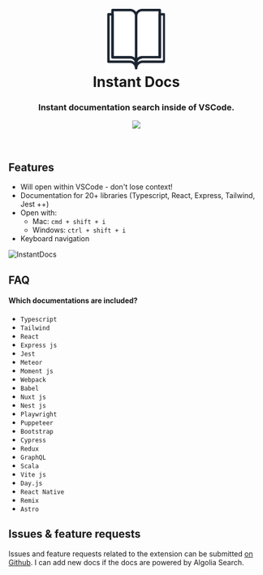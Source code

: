<h1 align="center">
  <br>
  <a href="https://marketplace.visualstudio.com/items?itemName=alfredbirk.instant-docs">
    <img src="https://github.com/alfredbirk/instant-docs/raw/main/src/logo.png" alt="logo" width="120" />
  </a>
  <br>
  Instant Docs
  <br>
</h1>

<h3 align="center">Instant documentation search inside of VSCode.</h3>

<p align="center">
  <a href="https://marketplace.visualstudio.com/items?itemName=alfredbirk.instant-docs">
      <img src="https://img.shields.io/visual-studio-marketplace/v/alfredbirk.instant-docs?color=brightgreen&label=VS%20Marketplace" />
  </a>
</p>
<br>

## Features

-   Will open within VSCode - don't lose context!
-   Documentation for 20+ libraries (Typescript, React, Express, Tailwind, Jest ++)
-   Open with:
    -   Mac: `cmd + shift + i`
    -   Windows: `ctrl + shift + i`
-   Keyboard navigation


![InstantDocs](https://user-images.githubusercontent.com/11172530/236686102-0beef484-d642-4147-b995-2acb26cdf10e.gif)


## FAQ

#### Which documentations are included?
- `Typescript`
- `Tailwind`
- `React`
- `Express js`
- `Jest`
- `Meteor`
- `Moment js`
- `Webpack`
- `Babel`
- `Nuxt js`
- `Nest js`
- `Playwright`
- `Puppeteer`
- `Bootstrap`
- `Cypress`
- `Redux`
- `GraphQL`
- `Scala`
- `Vite js`
- `Day.js`
- `React Native`
- `Remix`
- `Astro`

## Issues & feature requests

Issues and feature requests related to the extension can be submitted [on Github](https://github.com/alfredbirk/tailwind-documentation/issues). I can add new docs if the docs are powered by Algolia Search.